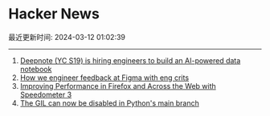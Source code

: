 # Hacker News

最近更新时间: 2024-03-12 01:02:39

--- 
1. [Deepnote (YC S19) is hiring engineers to build an AI-powered data notebook](https://deepnote.com/join-us) 
2. [How we engineer feedback at Figma with eng crits](https://www.figma.com/blog/how-we-run-eng-crits-at-figma/) 
3. [Improving Performance in Firefox and Across the Web with Speedometer 3](https://hacks.mozilla.org/2024/03/improving-performance-in-firefox-and-across-the-web-with-speedometer-3/) 
4. [The GIL can now be disabled in Python's main branch](https://github.com/python/cpython/pull/116338) 
